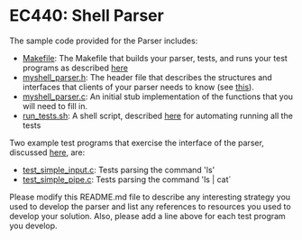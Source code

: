 # EC440: Shell Parser

The sample code provided for the Parser includes:
- [Makefile](Makefile):  The Makefile that builds your parser, tests, and runs your test programs as described [here](https://openosorg.github.io/openos/textbook/intro/tools-make.html#a-simple-example)
- [myshell_parser.h](myshell_parser.h): The header file that describes the structures and interfaces that clients of your parser needs to know (see [this](https://openosorg.github.io/openos/textbook/intro/tools-testing.html#testing)).
- [myshell_parser.c](myshell_parser.c): An initial stub implementation of the functions that you will need to fill in.
- [run_tests.sh](run_tests.sh): A shell script, described [here](https://openosorg.github.io/openos/textbook/intro/tools-shell.html#shell) for automating running all the tests

Two example test programs that exercise the interface of the parser, discussed [here](https://openosorg.github.io/openos/textbook/intro/tools-testing.html#testing), are:
- [test_simple_input.c](test_simple_input.c): Tests parsing the command 'ls'
- [test_simple_pipe.c](test_simple_pipe.c): Tests parsing the command 'ls | cat`

Please modify this README.md file to describe any interesting strategy you used to develop the parser and list any references to resources you used to develop your solution. Also, please add a line above for each test program you develop. 